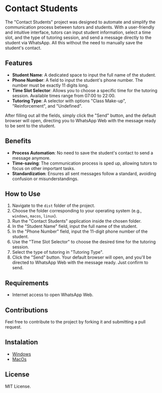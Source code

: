 # Contact Students

The "Contact Students" project was designed to automate and simplify the communication process between tutors and students. With a user-friendly and intuitive interface, tutors can input student information, select a time slot, and the type of tutoring session, and send a message directly to the student via WhatsApp. All this without the need to manually save the student's contact.

## Features

- **Student Name**: A dedicated space to input the full name of the student.
- **Phone Number**: A field to input the student's phone number. The number must be exactly 11 digits long.
- **Time Slot Selector**: Allows you to choose a specific time for the tutoring session. Available times range from 07:00 to 22:00.
- **Tutoring Type**: A selector with options "Class Make-up", "Reinforcement", and "Undefined".

After filling out all the fields, simply click the "Send" button, and the default browser will open, directing you to WhatsApp Web with the message ready to be sent to the student.

## Benefits

- **Process Automation**: No need to save the student's contact to send a message anymore.
- **Time-saving**: The communication process is sped up, allowing tutors to focus on other important tasks.
- **Standardization**: Ensures all sent messages follow a standard, avoiding confusion or misunderstandings.

## How to Use

1. Navigate to the `dist` folder of the project.
2. Choose the folder corresponding to your operating system (e.g., `windows`, `macos`, `linux`).
3. Run the "Contact Students" application inside the chosen folder.
4. In the "Student Name" field, input the full name of the student.
5. In the "Phone Number" field, input the 11-digit phone number of the student.
6. Use the "Time Slot Selector" to choose the desired time for the tutoring session.
7. Select the type of tutoring in "Tutoring Type".
8. Click the "Send" button. Your default browser will open, and you'll be directed to WhatsApp Web with the message ready. Just confirm to send.

## Requirements

- Internet access to open WhatsApp Web.

## Contributions

Feel free to contribute to the project by forking it and submitting a pull request.

## Instalation

- [Windows](dist/Windows/main.exe)
- [MacOs](dist/MacOs/main)

## License

MIT License.
